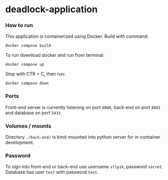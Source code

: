# deadlock-application

### How to run
This application is containerized using Docker. Build with command:
```commandline
docker compose build
```
To run download docker and run from terminal:
```commandline
docker compose up
```
Stop with CTR + C, then run:
```commandline
docker compose down
```

### Ports 
Front-end server is currently listening on port `8080`, back-end on port `8081` and database on port `5433`.  

### Volumes / mounts
Directory `./back-end/` is bind-mounted into python server for in-container development.

### Password
To sign into front-end or back-end use username `stlpik`, password `secret`. Database has user `test` with password `test`.